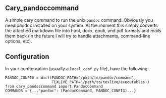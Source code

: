 Cary_pandoccommand
-------------------

A simple cary command to run the unix `pandoc` command.  Obviously
you need pandoc installed on your system.  At the moment this simply
converts the attached markdown file into html, docx, epub, and pdf
formats and mails them back (in the future I will try to handle
attachments, command-line options, etc).

Configuration
-------------

In your configuration (usually a `local_conf.py` file), have the following:

```
PANDOC_CONFIG = dict(PANDOC_PATH='/path/to/pandoc/command',
                     TEXLIVE_PATH='/path/to/texlive/executables')
from cary_pandoccommand import PandocCommand
COMMANDS = {..."pandoc": (PandocCommand, PANDOC_CONFIG)...}
```
